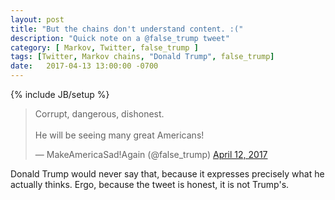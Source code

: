 ```yaml
---
layout: post
title: "But the chains don't understand content. :("
description: "Quick note on a @false_trump tweet"
category: [ Markov, Twitter, false_trump ]
tags: [Twitter, Markov chains, "Donald Trump", false_trump]
date:   2017-04-13 13:00:00 -0700
---
```

{% include JB/setup %}

<blockquote class="twitter-tweet" data-lang="en"><p lang="en" dir="ltr">Corrupt, dangerous, dishonest.<br><br>He will be seeing many great Americans!</p>&mdash; MakeAmericaSad!Again (@false_trump) <a href="https://twitter.com/false_trump/status/852016115806896128">April 12, 2017</a></blockquote>
<script async src="//platform.twitter.com/widgets.js" charset="utf-8"></script>

Donald Trump would never say that, because it expresses precisely what he actually thinks. Ergo, because the tweet is honest, it is not Trump's.